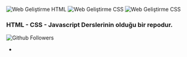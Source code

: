 ![Web Geliştirme HTML](https://img.shields.io/badge/WebGeli%C5%9Ftirme-HTML-green)
![Web Geliştirme CSS](https://img.shields.io/badge/WebGeli%C5%9Ftirme-CSS-orange)
![Web Geliştirme CSS](https://img.shields.io/badge/WebGeli%C5%9Ftirme-Javascript-yellow)

### HTML - CSS - Javascript Derslerinin olduğu bir repodur.

![Github Followers](https://img.shields.io/github/followers/sefaceren?style=social)

-

